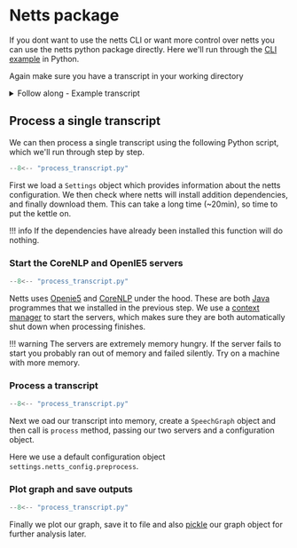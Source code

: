 # Netts package

If you dont want to use the netts CLI or want more control over netts you can use the netts python package directly. Here we'll run through the [CLI example](/cli_basics) in Python.

Again make sure you have a transcript in your working directory

<details>
<summary>Follow along - Example transcript</summary>
To follow along create this example in a file by running the following command in a terminal

```bash
echo "I see a man in the dark standing against a light post. It seems to be in the middle of the night; I think because the lightbulb is working. On the picture there seems to be like a park and... Or trees but in those trees there are little balls of light reflections as well. I cannot see the… Anything else because it’s very dark. But the man on the picture seems to wear a hat and, and has a jacket on and he seems to have a hoodie on as well. The picture is very, very mysterious, which I like about it, but for me I would like to understand more concept, context of the picture." > transcript.txt
```

</details>

## Process a single transcript

We can then process a single transcript using the following Python script, which we'll run through step by step.

```python hl_lines="5-7"
--8<-- "process_transcript.py"
```

First we load a `Settings` object which provides information about the netts configuration. We then check where netts will install addition dependencies, and finally download them. This can take a long time (~20min), so time to put the kettle on.

!!! info
    If the dependencies have already been installed this function will do nothing.

### Start the CoreNLP and OpenIE5 servers

```python hl_lines="9-11"
--8<-- "process_transcript.py"
```

Netts uses [Openie5](https://github.com/dair-iitd/OpenIE-standalone) and [CoreNLP](https://stanfordnlp.github.io/CoreNLP/) under the hood. These are both [Java](https://en.wikipedia.org/wiki/Java_(programming_language)) programmes that we installed in the previous step. We use a [context manager](https://book.pythontips.com/en/latest/context_managers.html) to start the servers, which makes sure they are both automatically shut down when processing finishes.

!!! warning
    The servers are extremely memory hungry. If the server fails to start you probably ran out of memory and failed silently. Try on a machine with more memory.

### Process a transcript

```python hl_lines="13-22"
--8<-- "process_transcript.py"
```

Next we oad our transcript into memory, create a `SpeechGraph` object and then call is `process` method, passing our two servers and a configuration object.

Here we use a default configuration object `settings.netts_config.preprocess`.

### Plot graph and save outputs

```python hl_lines="24-30"
--8<-- "process_transcript.py"
```

Finally we plot our graph, save it to file and also [pickle](https://docs.python.org/3/library/pickle.html) our graph object for further analysis later.
